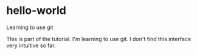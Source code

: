 # hello-world
Learning to use git

This is part of the tutorial. I'm learning to use git. I don't find this interface very intuitive so far.
